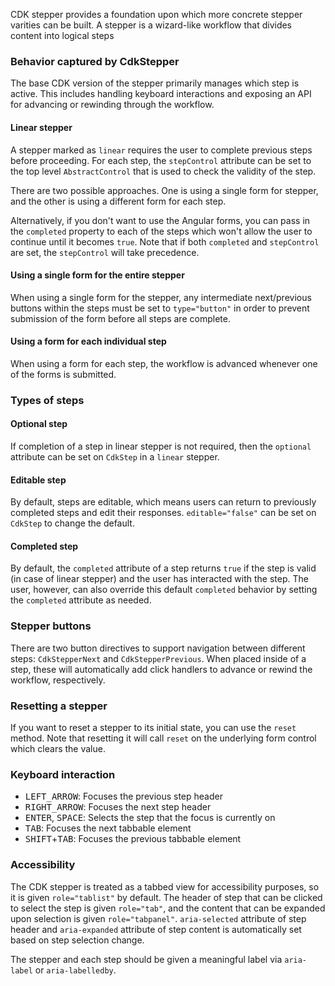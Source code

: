 CDK stepper provides a foundation upon which more concrete stepper varities can be built. A
stepper is a wizard-like workflow that divides content into logical steps

### Behavior captured by CdkStepper
The base CDK version of the stepper primarily manages which step is active. This includes handling
keyboard interactions and exposing an API for advancing or rewinding through the workflow.

#### Linear stepper
A stepper marked as `linear` requires the user to complete previous steps before proceeding.
For each step, the `stepControl` attribute can be set to the top level `AbstractControl` that
is used to check the validity of the step.

There are two possible approaches. One is using a single form for stepper, and the other is
using a different form for each step.

Alternatively, if you don't want to use the Angular forms, you can pass in the `completed` property
to each of the steps which won't allow the user to continue until it becomes `true`. Note that if
both `completed` and `stepControl` are set, the `stepControl` will take precedence.

#### Using a single form for the entire stepper
When using a single form for the stepper, any intermediate next/previous buttons within the steps
must be set to `type="button"` in order to prevent submission of the form before all steps are
complete.

#### Using a form for each individual step
When using a form for each step, the workflow is advanced whenever one of the forms is submitted.

### Types of steps

#### Optional step
If completion of a step in linear stepper is not required, then the `optional` attribute can be set
on `CdkStep` in a `linear` stepper.

#### Editable step
By default, steps are editable, which means users can return to previously completed steps and
edit their responses. `editable="false"` can be set on `CdkStep` to change the default.

#### Completed step
By default, the `completed` attribute of a step returns `true` if the step is valid (in case of
linear stepper) and the user has interacted with the step. The user, however, can also override
this default `completed` behavior by setting the `completed` attribute as needed.

### Stepper buttons
There are two button directives to support navigation between different steps:
`CdkStepperNext` and `CdkStepperPrevious`. When placed inside of a step, these will automatically
add click handlers to advance or rewind the workflow, respectively.

### Resetting a stepper
If you want to reset a stepper to its initial state, you can use the `reset` method. Note that
resetting it will call `reset` on the underlying form control which clears the value.

### Keyboard interaction
- <kbd>LEFT_ARROW</kbd>: Focuses the previous step header
- <kbd>RIGHT_ARROW</kbd>: Focuses the next step header
- <kbd>ENTER</kbd>, <kbd>SPACE</kbd>: Selects the step that the focus is currently on
- <kbd>TAB</kbd>: Focuses the next tabbable element
- <kbd>SHIFT</kbd>+<kbd>TAB</kbd>: Focuses the previous tabbable element

### Accessibility
The CDK stepper is treated as a tabbed view for accessibility purposes, so it is given
`role="tablist"` by default. The header of step that can be clicked to select the step
is given `role="tab"`, and the content that can be expanded upon selection is given
`role="tabpanel"`. `aria-selected` attribute of step header and `aria-expanded` attribute of
step content is automatically set based on step selection change.

The stepper and each step should be given a meaningful label via `aria-label` or `aria-labelledby`.

